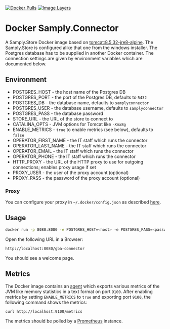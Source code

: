 [![Docker Pulls](https://img.shields.io/docker/pulls/akiel/samply.connector.svg)](https://hub.docker.com/r/akiel/samply.connector/)
[![Image Layers](https://images.microbadger.com/badges/image/akiel/samply.connector.svg)](https://microbadger.com/images/akiel/samply.connector)

# Docker Samply.Connector

A Samply.Store Docker image based on [tomcat:8.5.32-jre8-alpine][1]. The Samply.Store is configured alike that one from the windows installer. The Postgres database has to be supplied in another Docker container. The connection settings are given by environment variables which are documented below.

## Environment

* POSTGRES_HOST - the host name of the Postgres DB
* POSTGRES_PORT - the port of the Postgres DB, defaults to `5432`
* POSTGRES_DB - the database name, defaults to `samplyconnector`
* POSTGRES_USER - the database username, defaults to `samplyconnector`
* POSTGRES_PASS - the database password
* STORE_URL - the URL of the store to connect to
* CATALINA_OPTS - JVM options for Tomcat like `-Xmx8g`
* ENABLE_METRICS - `true` to enable metrics (see below), defaults to `false`
* OPERATOR_FIRST_NAME - the IT staff which runs the connector
* OPERATOR_LAST_NAME - the IT staff which runs the connector
* OPERATOR_EMAIL - the IT staff which runs the connector
* OPERATOR_PHONE - the IT staff which runs the connector
* HTTP_PROXY - the URL of the HTTP proxy to use for outgoing connections; enables proxy usage if set
* PROXY_USER - the user of the proxy account (optional)
* PROXY_PASS - the password of the proxy account (optional)

### Proxy

You can configure your proxy in `~/.docker/config.json` as described [here][4].

## Usage

```sh
docker run -p 8080:8080 -e POSTGRES_HOST=<host> -e POSTGRES_PASS=<password> akiel/samply.connector:latest
```

Open the following URL in a Browser:

```
http://localhost:8080/gba-connector
```

You should see a welcome page.

## Metrics

The Docker image contains an [agent][3] which exports various metrics of the JVM like memory statistics in a text format on port `9100`. After enabling metrics by setting `ENABLE_METRICS` to `true` and exporting port `9100`, the following command shows the metrics:

```sh
curl http://localhost:9100/metrics
```

The metrics should be polled by a [Prometheus][2] instance.

[1]: <https://hub.docker.com/_/tomcat/>
[2]: <https://prometheus.io>
[3]: <https://github.com/prometheus/jmx_exporter>
[4]: <https://docs.docker.com/network/proxy/>
